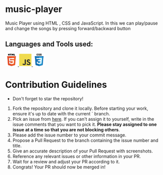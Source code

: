 # music-player
Music Player using HTML , CSS and JavaScript. 
In this we can play/pause and change the songs by pressing forward/backward button

<h2 align='left'> Languages and Tools used:</h2>
<p align='left'> 
<a href="https://www.w3.org/html/" target="_blank"> <img src="https://raw.githubusercontent.com/devicons/devicon/master/icons/html5/html5-original-wordmark.svg" alt="html" width="40" height="40"/> </a>
<a href="https://developer.mozilla.org/en-US/docs/Web/JavaScript" target="_blank"> <img src="https://raw.githubusercontent.com/devicons/devicon/master/icons/javascript/javascript-original.svg" alt="javascript" width="40" height="40"/> </a>
<a href="https://www.w3schools.com/css/" target="_blank"> <img src="https://raw.githubusercontent.com/devicons/devicon/master/icons/css3/css3-original-wordmark.svg" alt="css3" width="40" height="40"/> </a> 
</p>


# Contribution Guidelines
- Don't forget to star the repository!

1. Fork the repository and clone it locally. Before starting your work, ensure it's up to date with the current ` branch.
2. Pick an issue from [here](https://github.com/kirtiraj22/music-player/issues). If you can't assign it to yourself, write in the issue comments that you want to pick it. **Please stay assigned to one issue at a time so that you are not blocking others**.
3. Please add the issue number to your commit message.
4. Propose a Pull Request to the branch containing the issue number and title.
5. Give an accurate description of your Pull Request with screenshots.
6. Reference any relevant issues or other information in your PR.
7. Wait for a review and adjust your PR according to it.
8. Congrats! Your PR should now be merged in!
